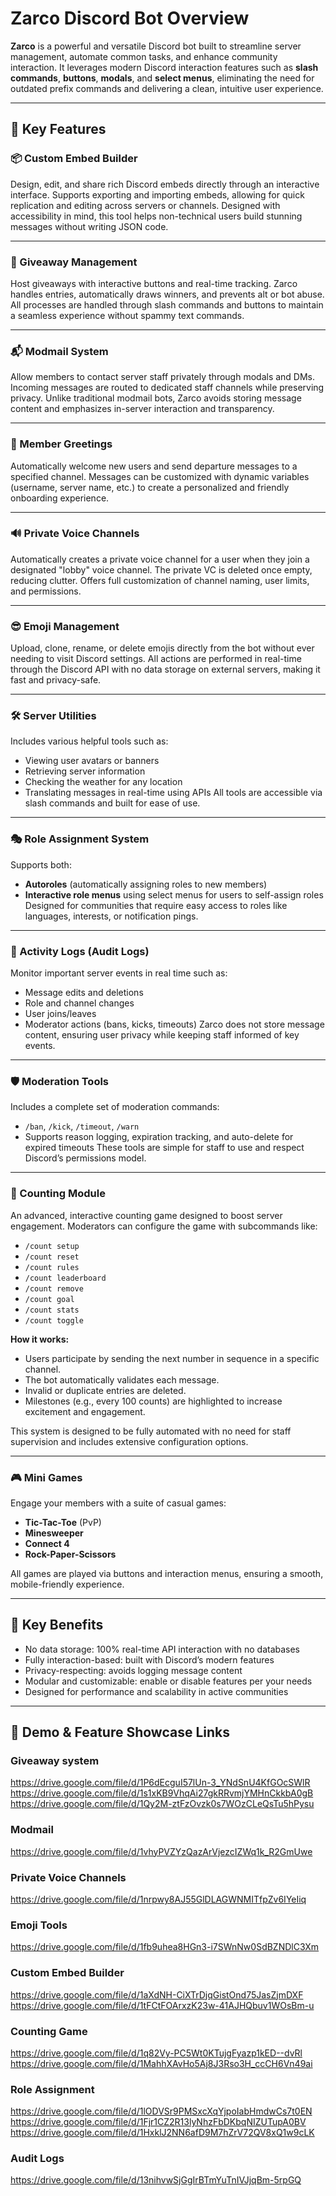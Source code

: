 # Zarco Discord Bot Overview

**Zarco** is a powerful and versatile Discord bot built to streamline server management, automate common tasks, and enhance community interaction. It leverages modern Discord interaction features such as **slash commands**, **buttons**, **modals**, and **select menus**, eliminating the need for outdated prefix commands and delivering a clean, intuitive user experience.

---

## 🔧 Key Features

### 📦 Custom Embed Builder
Design, edit, and share rich Discord embeds directly through an interactive interface. Supports exporting and importing embeds, allowing for quick replication and editing across servers or channels. Designed with accessibility in mind, this tool helps non-technical users build stunning messages without writing JSON code.

---

### 🎁 Giveaway Management
Host giveaways with interactive buttons and real-time tracking. Zarco handles entries, automatically draws winners, and prevents alt or bot abuse. All processes are handled through slash commands and buttons to maintain a seamless experience without spammy text commands.

---

### 📬 Modmail System
Allow members to contact server staff privately through modals and DMs. Incoming messages are routed to dedicated staff channels while preserving privacy. Unlike traditional modmail bots, Zarco avoids storing message content and emphasizes in-server interaction and transparency.

---

### 👋 Member Greetings
Automatically welcome new users and send departure messages to a specified channel. Messages can be customized with dynamic variables (username, server name, etc.) to create a personalized and friendly onboarding experience.

---

### 🔊 Private Voice Channels
Automatically creates a private voice channel for a user when they join a designated "lobby" voice channel. The private VC is deleted once empty, reducing clutter. Offers full customization of channel naming, user limits, and permissions.

---

### 😎 Emoji Management
Upload, clone, rename, or delete emojis directly from the bot without ever needing to visit Discord settings. All actions are performed in real-time through the Discord API with no data storage on external servers, making it fast and privacy-safe.

---

### 🛠️ Server Utilities
Includes various helpful tools such as:
- Viewing user avatars or banners
- Retrieving server information
- Checking the weather for any location
- Translating messages in real-time using APIs
All tools are accessible via slash commands and built for ease of use.

---

### 🎭 Role Assignment System
Supports both:
- **Autoroles** (automatically assigning roles to new members)
- **Interactive role menus** using select menus for users to self-assign roles
Designed for communities that require easy access to roles like languages, interests, or notification pings.

---

### 📜 Activity Logs (Audit Logs)
Monitor important server events in real time such as:
- Message edits and deletions
- Role and channel changes
- User joins/leaves
- Moderator actions (bans, kicks, timeouts)
Zarco does not store message content, ensuring user privacy while keeping staff informed of key events.

---

### 🛡️ Moderation Tools
Includes a complete set of moderation commands:
- `/ban`, `/kick`, `/timeout`, `/warn`
- Supports reason logging, expiration tracking, and auto-delete for expired timeouts
These tools are simple for staff to use and respect Discord’s permissions model.

---

### 🔢 Counting Module
An advanced, interactive counting game designed to boost server engagement. Moderators can configure the game with subcommands like:

- `/count setup`
- `/count reset`
- `/count rules`
- `/count leaderboard`
- `/count remove`
- `/count goal`
- `/count stats`
- `/count toggle`

**How it works:**
- Users participate by sending the next number in sequence in a specific channel.
- The bot automatically validates each message.
- Invalid or duplicate entries are deleted.
- Milestones (e.g., every 100 counts) are highlighted to increase excitement and engagement.

This system is designed to be fully automated with no need for staff supervision and includes extensive configuration options.

---

### 🎮 Mini Games
Engage your members with a suite of casual games:
- **Tic-Tac-Toe** (PvP)
- **Minesweeper**
- **Connect 4**
- **Rock-Paper-Scissors**

All games are played via buttons and interaction menus, ensuring a smooth, mobile-friendly experience.

---

## 📌 Key Benefits
- No data storage: 100% real-time API interaction with no databases
- Fully interaction-based: built with Discord’s modern features
- Privacy-respecting: avoids logging message content
- Modular and customizable: enable or disable features per your needs
- Designed for performance and scalability in active communities

---

## 🔗 Demo & Feature Showcase Links

### Giveaway system  
https://drive.google.com/file/d/1P6dEcguI57lUn-3_YNdSnU4KfGOcSWlR  
https://drive.google.com/file/d/1s1xKB9VhqAi27gkRRvmjYMHnCkkbA0gB  
https://drive.google.com/file/d/1Qy2M-ztFzOvzk0s7WOzCLeQsTu5hPysu  

### Modmail  
https://drive.google.com/file/d/1vhyPVZYzQazArVjezcIZWq1k_R2GmUwe  

### Private Voice Channels  
https://drive.google.com/file/d/1nrpwy8AJ55GlDLAGWNMITfpZv6IYeIiq  

### Emoji Tools  
https://drive.google.com/file/d/1fb9uhea8HGn3-i7SWnNw0SdBZNDlC3Xm  

### Custom Embed Builder  
https://drive.google.com/file/d/1aXdNH-CiXTrDjqGistOnd75JasZjmDXF  
https://drive.google.com/file/d/1tFCtFOArxzK23w-41AJHQbuv1WOsBm-u  

### Counting Game  
https://drive.google.com/file/d/1q82Vy-PC5Wt0KTujgFyazp1kED--dvRl  
https://drive.google.com/file/d/1MahhXAvHo5Aj8J3Rso3H_ccCH6Vn49ai  

### Role Assignment  
https://drive.google.com/file/d/1lODVSr9PMSxcXqYjpoIabHmdwCs7t0EN  
https://drive.google.com/file/d/1Fjr1CZ2R13lyNhzFbDKbqNIZUTupA0BV  
https://drive.google.com/file/d/1HxklJ2NN6afD9M7hZrV72QV8xQ1w9cLK  

### Audit Logs  
https://drive.google.com/file/d/13nihvwSjGgIrBTmYuTnIVJjqBm-5rpGQ  
